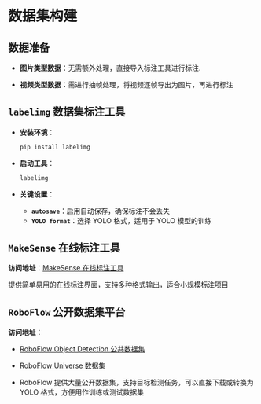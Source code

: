 # 数据集构建

## 数据准备

- **图片类型数据**：无需额外处理，直接导入标注工具进行标注.

- **视频类型数据**：需进行抽帧处理，将视频逐帧导出为图片，再进行标注
  

## `labelimg` 数据集标注工具

- **安装环境**：

  ```bash
  pip install labelimg
  ```

- **启动工具**：

  ```bash
  labelimg
  ```

- **关键设置**：
  
  - **`autosave`**：启用自动保存，确保标注不会丢失
  - **`YOLO format`**：选择 YOLO 格式，适用于 YOLO 模型的训练

## `MakeSense` 在线标注工具

**访问地址**：[MakeSense 在线标注工具](https://www.makesense.ai/)

提供简单易用的在线标注界面，支持多种格式输出，适合小规模标注项目

## `RoboFlow` 公开数据集平台

**访问地址**：

- [RoboFlow Object Detection 公共数据集](https://public.roboflow.com/object-detection)
- [RoboFlow Universe 数据集](https://universe.roboflow.com/)

- RoboFlow 提供大量公开数据集，支持目标检测任务，可以直接下载或转换为 YOLO 格式，方便用作训练或测试数据集
